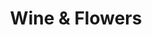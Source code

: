---
title: "Wine & Flowers"
draft: false
slug: "wine-and-flowers"
weight: "16"

thumbnail: [
	"illustrations/illustration_023.jpg"
]

header: {
	h1: "..."
}

block_selected: {
	h2: "...",
	bgcolor: "#5028C7",
	img: [ 
		{class: "gallery-col-12", path: "illustrations/illustration_023.jpg"}
	]
}

block_interested: {
	title: "Interested?\nLet's get in touch!"
}

---